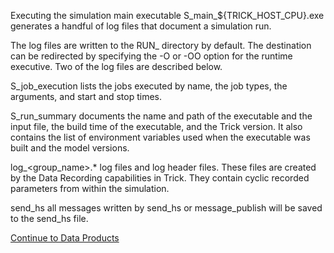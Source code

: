 Executing the simulation main executable S_main_${TRICK_HOST_CPU}.exe generates a handful of log files that document a simulation run.

The log files are written to the RUN_<name> directory by default. The destination can be redirected by specifying the -O or -OO option for the runtime executive. Two of the log files are described below.

S_job_execution lists the jobs executed by name, the job types, the arguments, and start and stop times.

S_run_summary documents the name and path of the executable and the input file, the build time of the executable, and the Trick version. It also contains the list of environment variables used when the executable was built and the model versions.

log_<group_name>.* log files and log header files. These files are created by the Data Recording capabilities in Trick. They contain cyclic recorded parameters from within the simulation.

send_hs all messages written by send_hs or message_publish will be saved to the send_hs file.

[Continue to Data Products](../data_products/Data-Products)
